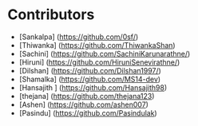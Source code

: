  # Contributors

- [Sankalpa] (https://github.com/0sf/)
- [Thiwanka] (https://github.com/ThiwankaShan)
- [Sachini] (https://github.com/SachiniKarunarathne/)
- [Hiruni] (https://github.com/HiruniSenevirathne/)
- [Dilshan] (https://github.com/Dilshan1997/)
- [Shamalka] (https://github.com/MS14-dev)
- [Hansajith ] (https://github.com/Hansajith98)
- [thejana] (https://github.com/thejana123)
- [Ashen] (https://github.com/ashen007)
- [Pasindu] (https://github.com/Pasindulak)


